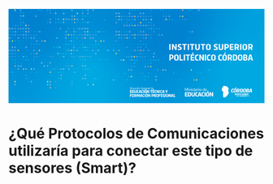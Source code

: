 ![banner](/assets/BannerElect.png)

# ¿Qué Protocolos de Comunicaciones utilizaría para conectar este tipo de sensores (Smart)?
